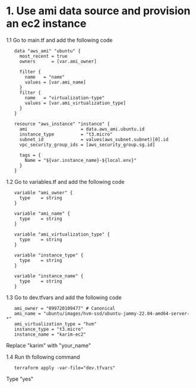 # 1. Use ami data source and provision an ec2 instance

1.1 Go to main.tf and add the following code
```
   data "aws_ami" "ubuntu" {
     most_recent = true
     owners      = [var.ami_owner] 
 
     filter {
       name   = "name"
       values = [var.ami_name]
     }
     filter {
       name   = "virtualization-type"
       values = [var.ami_virtualization_type]
     }
   }

   resource "aws_instance" "instance" {
     ami                    = data.aws_ami.ubuntu.id
     instance_type          = "t3.micro"
     subnet_id              = values(aws_subnet.subnet)[0].id
     vpc_security_group_ids = [aws_security_group.sg.id]

     tags = {
       Name = "${var.instance_name}-${local.env}"
     }
   }
```

1.2 Go to variables.tf and add the following code
```
   variable "ami_owner" {
     type    = string
   }

   variable "ami_name" {
     type    = string
   }

   variable "ami_virtualization_type" {
     type    = string
   }

   variable "instance_type" {
     type    = string
   }

   variable "instance_name" {
     type    = string
   }
```


1.3 Go to dev.tfvars and add the following code
```
   ami_owner = "099720109477" # Canonical  
   ami_name = "ubuntu/images/hvm-ssd/ubuntu-jammy-22.04-amd64-server-*"
   ami_virtualization_type = "hvm"
   instance_type = "t3.micro"
   instance_name = "karim-ec2"
```
Replace "karim" with "your_name"

1.4 Run th following command
```
   terraform apply -var-file="dev.tfvars"
```
Type "yes"